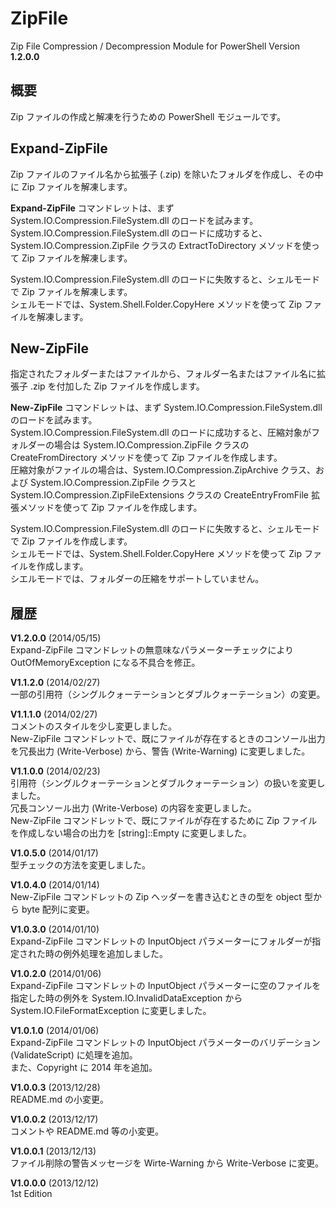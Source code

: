 ZipFile
=======

Zip File Compression / Decompression Module for PowerShell Version **1.2.0.0**


概要
----

Zip ファイルの作成と解凍を行うための PowerShell モジュールです。



Expand-ZipFile
--------------

Zip ファイルのファイル名から拡張子 (.zip) を除いたフォルダを作成し、その中に Zip ファイルを解凍します。

**Expand-ZipFile** コマンドレットは、まず System.IO.Compression.FileSystem.dll のロードを試みます。  
System.IO.Compression.FileSystem.dll のロードに成功すると、System.IO.Compression.ZipFile クラスの ExtractToDirectory メソッドを使って Zip ファイルを解凍します。

System.IO.Compression.FileSystem.dll のロードに失敗すると、シェルモードで Zip ファイルを解凍します。  
シェルモードでは、System.Shell.Folder.CopyHere メソッドを使って Zip ファイルを解凍します。


New-ZipFile
-----------

指定されたフォルダーまたはファイルから、フォルダー名またはファイル名に拡張子 .zip を付加した Zip ファイルを作成します。

**New-ZipFile** コマンドレットは、まず System.IO.Compression.FileSystem.dll のロードを試みます。  
System.IO.Compression.FileSystem.dll のロードに成功すると、圧縮対象がフォルダーの場合は System.IO.Compression.ZipFile クラスの CreateFromDirectory メソッドを使って Zip ファイルを作成します。  
圧縮対象がファイルの場合は、System.IO.Compression.ZipArchive クラス、および System.IO.Compression.ZipFile クラスと System.IO.Compression.ZipFileExtensions クラスの CreateEntryFromFile 拡張メソッドを使って Zip ファイルを作成します。

System.IO.Compression.FileSystem.dll のロードに失敗すると、シェルモードで Zip ファイルを作成します。  
シェルモードでは、System.Shell.Folder.CopyHere メソッドを使って Zip ファイルを作成します。  
シエルモードでは、フォルダーの圧縮をサポートしていません。


履歴
----

**V1.2.0.0** (2014/05/15)  
Expand-ZipFile コマンドレットの無意味なパラメーターチェックにより OutOfMemoryException になる不具合を修正。  

**V1.1.2.0** (2014/02/27)  
一部の引用符（シングルクォーテーションとダブルクォーテーション）の変更。  

**V1.1.1.0** (2014/02/27)  
コメントのスタイルを少し変更しました。  
New-ZipFile コマンドレットで、既にファイルが存在するときのコンソール出力を冗長出力 (Write-Verbose) から、警告 (Write-Warning) に変更しました。

**V1.1.0.0** (2014/02/23)  
引用符（シングルクォーテーションとダブルクォーテーション）の扱いを変更しました。  
冗長コンソール出力 (Write-Verbose) の内容を変更しました。  
New-ZipFile コマンドレットで、既にファイルが存在するために Zip ファイルを作成しない場合の出力を [string]::Empty に変更しました。

**V1.0.5.0** (2014/01/17)  
型チェックの方法を変更しました。

**V1.0.4.0** (2014/01/14)  
New-ZipFile コマンドレットの Zip ヘッダーを書き込むときの型を object 型から byte 配列に変更。

**V1.0.3.0** (2014/01/10)  
Expand-ZipFile コマンドレットの InputObject パラメーターにフォルダーが指定された時の例外処理を追加しました。

**V1.0.2.0** (2014/01/06)  
Expand-ZipFile コマンドレットの InputObject パラメーターに空のファイルを指定した時の例外を System.IO.InvalidDataException から System.IO.FileFormatException に変更しました。

**V1.0.1.0** (2014/01/06)  
Expand-ZipFile コマンドレットの InputObject パラメーターのバリデーション (ValidateScript) に処理を追加。  
また、Copyright に 2014 年を追加。

**V1.0.0.3** (2013/12/28)  
README.md の小変更。

**V1.0.0.2** (2013/12/17)  
コメントや README.md 等の小変更。

**V1.0.0.1** (2013/12/13)  
ファイル削除の警告メッセージを Wirte-Warning から Write-Verbose に変更。

**V1.0.0.0**  (2013/12/12)  
1st Edition

